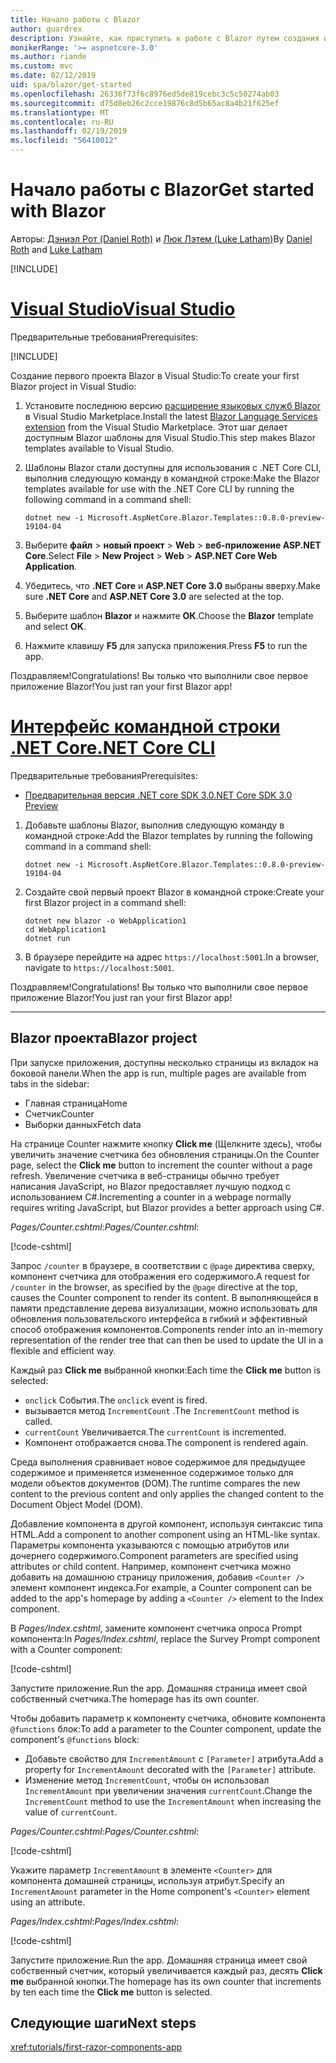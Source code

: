 ```yaml
---
title: Начало работы с Blazor
author: guardrex
description: Узнайте, как приступить к работе с Blazor путем создания и изменения проекта Blazor.
monikerRange: '>= aspnetcore-3.0'
ms.author: riande
ms.custom: mvc
ms.date: 02/12/2019
uid: spa/blazor/get-started
ms.openlocfilehash: 26336f73f6c8976ed5de819cebc3c5c50274ab03
ms.sourcegitcommit: d75d8eb26c2cce19876c8d5b65ac8a4b21f625ef
ms.translationtype: MT
ms.contentlocale: ru-RU
ms.lasthandoff: 02/19/2019
ms.locfileid: "56410012"
---
```

# <a name="get-started-with-blazor"></a><span data-ttu-id="ec8a5-103">Начало работы с Blazor</span><span class="sxs-lookup"><span data-stu-id="ec8a5-103">Get started with Blazor</span></span>

<span data-ttu-id="ec8a5-104">Авторы: [Дэниэл Рот (Daniel Roth)](https://github.com/danroth27) и [Люк Лэтем (Luke Latham)](https://github.com/guardrex)</span><span class="sxs-lookup"><span data-stu-id="ec8a5-104">By [Daniel Roth](https://github.com/danroth27) and [Luke Latham](https://github.com/guardrex)</span></span>

[!INCLUDE[](~/includes/razor-components-preview-notice.md)]

# <a name="visual-studiotabvisual-studio"></a>[<span data-ttu-id="ec8a5-105">Visual Studio</span><span class="sxs-lookup"><span data-stu-id="ec8a5-105">Visual Studio</span></span>](#tab/visual-studio)

<span data-ttu-id="ec8a5-106">Предварительные требования</span><span class="sxs-lookup"><span data-stu-id="ec8a5-106">Prerequisites:</span></span>

[!INCLUDE[](~/includes/net-core-prereqs-vs-3.0.md)]

<span data-ttu-id="ec8a5-107">Создание первого проекта Blazor в Visual Studio:</span><span class="sxs-lookup"><span data-stu-id="ec8a5-107">To create your first Blazor project in Visual Studio:</span></span>

1. <span data-ttu-id="ec8a5-108">Установите последнюю версию [расширение языковых служб Blazor](https://go.microsoft.com/fwlink/?linkid=870389) в Visual Studio Marketplace.</span><span class="sxs-lookup"><span data-stu-id="ec8a5-108">Install the latest [Blazor Language Services extension](https://go.microsoft.com/fwlink/?linkid=870389) from the Visual Studio Marketplace.</span></span> <span data-ttu-id="ec8a5-109">Этот шаг делает доступным Blazor шаблоны для Visual Studio.</span><span class="sxs-lookup"><span data-stu-id="ec8a5-109">This step makes Blazor templates available to Visual Studio.</span></span>
1. <span data-ttu-id="ec8a5-110">Шаблоны Blazor стали доступны для использования с .NET Core CLI, выполнив следующую команду в командной строке:</span><span class="sxs-lookup"><span data-stu-id="ec8a5-110">Make the Blazor templates available for use with the .NET Core CLI by running the following command in a command shell:</span></span>

   ```console
   dotnet new -i Microsoft.AspNetCore.Blazor.Templates::0.8.0-preview-19104-04
   ```

1. <span data-ttu-id="ec8a5-111">Выберите **файл** > **новый проект** > **Web** > **веб-приложение ASP.NET Core**.</span><span class="sxs-lookup"><span data-stu-id="ec8a5-111">Select **File** > **New Project** > **Web** > **ASP.NET Core Web Application**.</span></span>
1. <span data-ttu-id="ec8a5-112">Убедитесь, что **.NET Core** и **ASP.NET Core 3.0** выбраны вверху.</span><span class="sxs-lookup"><span data-stu-id="ec8a5-112">Make sure **.NET Core** and **ASP.NET Core 3.0** are selected at the top.</span></span>
1. <span data-ttu-id="ec8a5-113">Выберите шаблон **Blazor** и нажмите **ОК**.</span><span class="sxs-lookup"><span data-stu-id="ec8a5-113">Choose the **Blazor** template and select **OK**.</span></span>
1. <span data-ttu-id="ec8a5-114">Нажмите клавишу **F5** для запуска приложения.</span><span class="sxs-lookup"><span data-stu-id="ec8a5-114">Press **F5** to run the app.</span></span>

<span data-ttu-id="ec8a5-115">Поздравляем!</span><span class="sxs-lookup"><span data-stu-id="ec8a5-115">Congratulations!</span></span> <span data-ttu-id="ec8a5-116">Вы только что выполнили свое первое приложение Blazor!</span><span class="sxs-lookup"><span data-stu-id="ec8a5-116">You just ran your first Blazor app!</span></span>

<!--

# [Visual Studio Code](#tab/visual-studio-code)

Prerequisites:

[!INCLUDE[](~/includes/net-core-prereqs-vsc-3.0.md)]

To create your first Blazor project in Visual Studio Code:

1. Execute the following command in a command shell:

   ```console
   dotnet new blazor -o WebApplication1
   ```

1. Open the *WebApplication1* folder in Visual Studio Code.

1. Visual Studio code offers to create assets to build and debug the app, which includes the *tasks.json* and *launch.json* files. Select **Yes** to add the assets.

1. Execute the app using the Visual Studio Code debugger.

1. In a browser, navigate to `https://localhost:5001`.

Congratulations! You just ran your first Blazor app!

# [Visual Studio for Mac](#tab/visual-studio-mac)

.NET Core 3.0 will be supported with Visual Studio for Mac version 8.0 or later. Visual Studio for Mac version 8.0 Preview isn't available at this time.

Use the [.NET Core CLI version of this topic](xref:razor-components/get-started?tabs=netcore-cli) on macOS.

[!INCLUDE[](~/includes/net-core-prereqs-mac-3.0.md)]

To create your first project Blazor project in Visual Studio for Mac:

1. Select **File** > **New Solution** or **New Project**.
1. In the sidebar, select **.NET Core** > **App**.
1. Select **Blazor** and select **Next**.
1. The **Target Framework** defaults to **.NET Core 3.0**. Select **Next**.
1. In the **Project Name** field, enter `WebApplication1`. Select **Create**.
1. Select **Run** > **Run Without Debugging** to run the app *without the debugger*. Running with the debugger isn't supported at this time.

Congratulations! You just ran your first Blazor app!
-->

# <a name="net-core-clitabnetcore-cli"></a>[<span data-ttu-id="ec8a5-117">Интерфейс командной строки .NET Core</span><span class="sxs-lookup"><span data-stu-id="ec8a5-117">.NET Core CLI</span></span>](#tab/netcore-cli/)

<span data-ttu-id="ec8a5-118">Предварительные требования</span><span class="sxs-lookup"><span data-stu-id="ec8a5-118">Prerequisites:</span></span>

* [<span data-ttu-id="ec8a5-119">Предварительная версия .NET core SDK 3.0</span><span class="sxs-lookup"><span data-stu-id="ec8a5-119">.NET Core SDK 3.0 Preview</span></span>](https://dotnet.microsoft.com/download/dotnet-core/3.0)

1. <span data-ttu-id="ec8a5-120">Добавьте шаблоны Blazor, выполнив следующую команду в командной строке:</span><span class="sxs-lookup"><span data-stu-id="ec8a5-120">Add the Blazor templates by running the following command in a command shell:</span></span>

   ```console
   dotnet new -i Microsoft.AspNetCore.Blazor.Templates::0.8.0-preview-19104-04
   ```

1. <span data-ttu-id="ec8a5-121">Создайте свой первый проект Blazor в командной строке:</span><span class="sxs-lookup"><span data-stu-id="ec8a5-121">Create your first Blazor project in a command shell:</span></span>

   ```console
   dotnet new blazor -o WebApplication1
   cd WebApplication1
   dotnet run
   ```

1. <span data-ttu-id="ec8a5-122">В браузере перейдите на адрес `https://localhost:5001`.</span><span class="sxs-lookup"><span data-stu-id="ec8a5-122">In a browser, navigate to `https://localhost:5001`.</span></span>

<span data-ttu-id="ec8a5-123">Поздравляем!</span><span class="sxs-lookup"><span data-stu-id="ec8a5-123">Congratulations!</span></span> <span data-ttu-id="ec8a5-124">Вы только что выполнили свое первое приложение Blazor!</span><span class="sxs-lookup"><span data-stu-id="ec8a5-124">You just ran your first Blazor app!</span></span>

---

## <a name="blazor-project"></a><span data-ttu-id="ec8a5-125">Blazor проекта</span><span class="sxs-lookup"><span data-stu-id="ec8a5-125">Blazor project</span></span>

<span data-ttu-id="ec8a5-126">При запуске приложения, доступны несколько страницы из вкладок на боковой панели.</span><span class="sxs-lookup"><span data-stu-id="ec8a5-126">When the app is run, multiple pages are available from tabs in the sidebar:</span></span>

* <span data-ttu-id="ec8a5-127">Главная страница</span><span class="sxs-lookup"><span data-stu-id="ec8a5-127">Home</span></span>
* <span data-ttu-id="ec8a5-128">Счетчик</span><span class="sxs-lookup"><span data-stu-id="ec8a5-128">Counter</span></span>
* <span data-ttu-id="ec8a5-129">Выборки данных</span><span class="sxs-lookup"><span data-stu-id="ec8a5-129">Fetch data</span></span>

<span data-ttu-id="ec8a5-130">На странице Counter нажмите кнопку **Click me** (Щелкните здесь), чтобы увеличить значение счетчика без обновления страницы.</span><span class="sxs-lookup"><span data-stu-id="ec8a5-130">On the Counter page, select the **Click me** button to increment the counter without a page refresh.</span></span> <span data-ttu-id="ec8a5-131">Увеличение счетчика в веб-страницы обычно требует написания JavaScript, но Blazor предоставляет лучшую подход с использованием C#.</span><span class="sxs-lookup"><span data-stu-id="ec8a5-131">Incrementing a counter in a webpage normally requires writing JavaScript, but Blazor provides a better approach using C#.</span></span>

<span data-ttu-id="ec8a5-132">*Pages/Counter.cshtml*:</span><span class="sxs-lookup"><span data-stu-id="ec8a5-132">*Pages/Counter.cshtml*:</span></span>

[!code-cshtml[](get-started/samples_snapshot/3.x/Counter1.cshtml)]

<span data-ttu-id="ec8a5-133">Запрос `/counter` в браузере, в соответствии с `@page` директива сверху, компонент счетчика для отображения его содержимого.</span><span class="sxs-lookup"><span data-stu-id="ec8a5-133">A request for `/counter` in the browser, as specified by the `@page` directive at the top, causes the Counter component to render its content.</span></span> <span data-ttu-id="ec8a5-134">В выполняющейся в памяти представление дерева визуализации, можно использовать для обновления пользовательского интерфейса в гибкий и эффективный способ отображения компонентов.</span><span class="sxs-lookup"><span data-stu-id="ec8a5-134">Components render into an in-memory representation of the render tree that can then be used to update the UI in a flexible and efficient way.</span></span>

<span data-ttu-id="ec8a5-135">Каждый раз **Click me** выбранной кнопки:</span><span class="sxs-lookup"><span data-stu-id="ec8a5-135">Each time the **Click me** button is selected:</span></span>

* <span data-ttu-id="ec8a5-136">`onclick` События.</span><span class="sxs-lookup"><span data-stu-id="ec8a5-136">The `onclick` event is fired.</span></span>
* <span data-ttu-id="ec8a5-137">вызывается метод `IncrementCount` .</span><span class="sxs-lookup"><span data-stu-id="ec8a5-137">The `IncrementCount` method is called.</span></span>
* <span data-ttu-id="ec8a5-138">`currentCount` Увеличивается.</span><span class="sxs-lookup"><span data-stu-id="ec8a5-138">The `currentCount` is incremented.</span></span>
* <span data-ttu-id="ec8a5-139">Компонент отображается снова.</span><span class="sxs-lookup"><span data-stu-id="ec8a5-139">The component is rendered again.</span></span>

<span data-ttu-id="ec8a5-140">Среда выполнения сравнивает новое содержимое для предыдущее содержимое и применяется измененное содержимое только для модели объектов документов (DOM).</span><span class="sxs-lookup"><span data-stu-id="ec8a5-140">The runtime compares the new content to the previous content and only applies the changed content to the Document Object Model (DOM).</span></span>

<span data-ttu-id="ec8a5-141">Добавление компонента в другой компонент, используя синтаксис типа HTML.</span><span class="sxs-lookup"><span data-stu-id="ec8a5-141">Add a component to another component using an HTML-like syntax.</span></span> <span data-ttu-id="ec8a5-142">Параметры компонента указываются с помощью атрибутов или дочернего содержимого.</span><span class="sxs-lookup"><span data-stu-id="ec8a5-142">Component parameters are specified using attributes or child content.</span></span> <span data-ttu-id="ec8a5-143">Например, компонент счетчика можно добавить на домашнюю страницу приложения, добавив `<Counter />` элемент компонент индекса.</span><span class="sxs-lookup"><span data-stu-id="ec8a5-143">For example, a Counter component can be added to the app's homepage by adding a `<Counter />` element to the Index component.</span></span>

<span data-ttu-id="ec8a5-144">В *Pages/Index.cshtml*, замените компонент счетчика опроса Prompt компонента:</span><span class="sxs-lookup"><span data-stu-id="ec8a5-144">In *Pages/Index.cshtml*, replace the Survey Prompt component with a Counter component:</span></span>

[!code-cshtml[](get-started/samples_snapshot/3.x/Index1.cshtml?highlight=7)]

<span data-ttu-id="ec8a5-145">Запустите приложение.</span><span class="sxs-lookup"><span data-stu-id="ec8a5-145">Run the app.</span></span> <span data-ttu-id="ec8a5-146">Домашняя страница имеет свой собственный счетчика.</span><span class="sxs-lookup"><span data-stu-id="ec8a5-146">The homepage has its own counter.</span></span>

<span data-ttu-id="ec8a5-147">Чтобы добавить параметр к компоненту счетчика, обновите компонента `@functions` блок:</span><span class="sxs-lookup"><span data-stu-id="ec8a5-147">To add a parameter to the Counter component, update the component's `@functions` block:</span></span>

* <span data-ttu-id="ec8a5-148">Добавьте свойство для `IncrementAmount` с `[Parameter]` атрибута.</span><span class="sxs-lookup"><span data-stu-id="ec8a5-148">Add a property for `IncrementAmount` decorated with the `[Parameter]` attribute.</span></span>
* <span data-ttu-id="ec8a5-149">Изменение метод `IncrementCount`, чтобы он использовал `IncrementAmount` при увеличении значения `currentCount`.</span><span class="sxs-lookup"><span data-stu-id="ec8a5-149">Change the `IncrementCount` method to use the `IncrementAmount` when increasing the value of `currentCount`.</span></span>

<span data-ttu-id="ec8a5-150">*Pages/Counter.cshtml*:</span><span class="sxs-lookup"><span data-stu-id="ec8a5-150">*Pages/Counter.cshtml*:</span></span>

[!code-cshtml[](get-started/samples_snapshot/3.x/Counter2.cshtml?highlight=4,8)]

<span data-ttu-id="ec8a5-151">Укажите параметр `IncrementAmount` в элементе `<Counter>` для компонента домашней страницы, используя атрибут.</span><span class="sxs-lookup"><span data-stu-id="ec8a5-151">Specify an `IncrementAmount` parameter in the Home component's `<Counter>` element using an attribute.</span></span>

<span data-ttu-id="ec8a5-152">*Pages/Index.cshtml*:</span><span class="sxs-lookup"><span data-stu-id="ec8a5-152">*Pages/Index.cshtml*:</span></span>

[!code-cshtml[](get-started/samples_snapshot/3.x/Index2.cshtml)]

<span data-ttu-id="ec8a5-153">Запустите приложение.</span><span class="sxs-lookup"><span data-stu-id="ec8a5-153">Run the app.</span></span> <span data-ttu-id="ec8a5-154">Домашняя страница имеет свой собственный счетчик, который увеличивается каждый раз, десять **Click me** выбранной кнопки.</span><span class="sxs-lookup"><span data-stu-id="ec8a5-154">The homepage has its own counter that increments by ten each time the **Click me** button is selected.</span></span>

## <a name="next-steps"></a><span data-ttu-id="ec8a5-155">Следующие шаги</span><span class="sxs-lookup"><span data-stu-id="ec8a5-155">Next steps</span></span>

<xref:tutorials/first-razor-components-app>
